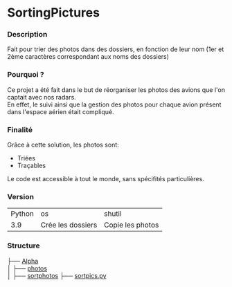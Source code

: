# SortingPictures
### Description 
Fait pour trier des photos dans des dossiers, en fonction de leur nom (1er et 2ème caractères correspondant aux noms des dossiers)
### Pourquoi ?
Ce projet a été fait dans le but de réorganiser les photos des avions que l'on captait avec nos radars.<br>
En effet, le suivi ainsi que la gestion des photos pour chaque avion présent dans l'espace aérien était compliqué.<br>
### Finalité
Grâce à cette solution, les photos sont:
* Triées
* Traçables

Le code est accessible à tout le monde, sans spécifités particulières.

### Version
<table>
    <tbody>
        <tr>
            <td>Python</td>
            <td>os</td>
            <td>shutil</td>
        </tr>
        <tr>
            <td>3.9</td>
            <td>Crée les dossiers</td>
            <td>Copie les photos</td>
        </tr>
    </tbody>
</table>

### Structure
├── [Alpha](./Alpha)  
│   ├── [photos](./Alpha/photos)  
│   ├── [sortphotos](./Alpha/sortphotos)
├── [sortpics.py](./sortpics.py)  
